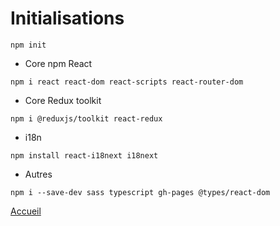 
# Initialisations 

```
npm init
```

- Core npm React
```
npm i react react-dom react-scripts react-router-dom
```

- Core Redux toolkit
```
npm i @reduxjs/toolkit react-redux
```
- i18n
```
npm install react-i18next i18next
```

- Autres
```
npm i --save-dev sass typescript gh-pages @types/react-dom
```

[Accueil](../README.md)